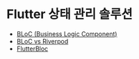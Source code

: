 # Flutter 상태 관리 솔루션

- [BLoC (Business Logic Component)](https://apple-sushi-c42.notion.site/BLoC-Business-Logic-Component-1cbcef5d64dd80d98efee741b1db84d0)
- [BLoC vs Riverpod](https://apple-sushi-c42.notion.site/BLoC-vs-Riverpod-1cecef5d64dd805cb829f17fd1c679ad)
- [FlutterBloc](https://apple-sushi-c42.notion.site/FlutterBloc-1cbcef5d64dd8002bda9e2aee02e468c)

